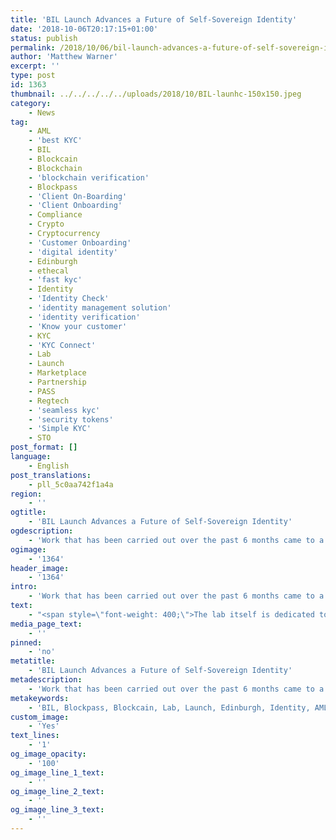 ```yaml
---
title: 'BIL Launch Advances a Future of Self-Sovereign Identity'
date: '2018-10-06T20:17:15+01:00'
status: publish
permalink: /2018/10/06/bil-launch-advances-a-future-of-self-sovereign-identity
author: 'Matthew Warner'
excerpt: ''
type: post
id: 1363
thumbnail: ../../../../../uploads/2018/10/BIL-launhc-150x150.jpeg
category:
    - News
tag:
    - AML
    - 'best KYC'
    - BIL
    - Blockcain
    - Blockchain
    - 'blockchain verification'
    - Blockpass
    - 'Client On-Boarding'
    - 'Client Onboarding'
    - Compliance
    - Crypto
    - Cryptocurrency
    - 'Customer Onboarding'
    - 'digital identity'
    - Edinburgh
    - ethecal
    - 'fast kyc'
    - Identity
    - 'Identity Check'
    - 'identity management solution'
    - 'identity verification'
    - 'Know your customer'
    - KYC
    - 'KYC Connect'
    - Lab
    - Launch
    - Marketplace
    - Partnership
    - PASS
    - Regtech
    - 'seamless kyc'
    - 'security tokens'
    - 'Simple KYC'
    - STO
post_format: []
language:
    - English
post_translations:
    - pll_5c0aa742f1a4a
region:
    - ''
ogtitle:
    - 'BIL Launch Advances a Future of Self-Sovereign Identity'
ogdescription:
    - 'Work that has been carried out over the past 6 months came to a head last week as Blockpass and Edinburgh Napier University officially launched the Blockpass Identity Lab (BIL) on the 26th of September. The lab represents the first dedicated blockchain research facility in Europe, and the first blockchain identity research lab in the world. The event was celebrated at the university''s Merchiston campus in the ‘Glassroom’. Besides members of Blockpass and the BIL, attendees included a number of academics, students, politicians, including two of the five PhD students that will be carrying out research in the facility.'
ogimage:
    - '1364'
header_image:
    - '1364'
intro:
    - 'Work that has been carried out over the past 6 months came to a head last week as Blockpass and Edinburgh Napier University officially launched the Blockpass Identity Lab (BIL) on the 26th of September. The lab represents the first dedicated blockchain research facility in Europe, and the first blockchain identity research lab in the world. The event was celebrated at the university''s Merchiston campus in the ‘Glassroom’. Besides members of Blockpass and the BIL, attendees included a number of academics, students, politicians, including two of the five PhD students that will be carrying out research in the facility.'
text:
    - "<span style=\"font-weight: 400;\">The lab itself is dedicated to finding solutions for the issues that have been brought to light too many times in recent years with data hacks, security breaches and the gradual loss of control of personal identity from the end user. Blockchain technology has the potential to provide security, transparency and efficiency, amongst other benefits; therefore, Blockpass and the <a href=\"https://identity-lab.blockpass.org\">BIL</a> are investigating how to apply it to benefit identity and verification, determining how blockchain technology can protect personal data from online hackers and scammers whilst giving data control to the user rather than to companies. Some initial areas of research for the lab include ‘Zero Knowledge Proofs’ and ‘Homomorphic Encryption’ - both designed to enable greater data privacy whilst maintaining its usability. </span>\r\n\r\n<span style=\"font-weight: 400;\">Over the course of the evening, attendees heard from speakers including <a href=\"https://www.linkedin.com/in/adamvaziri/\">Adam Vaziri</a>, Blockpass CEO; <a href=\"https://www.linkedin.com/in/billatnapier/\">Professor Bill Buchanan</a>, who is the BIL Lab Director; Kate Forbes, MSP, Minister for the Digital Economy; Professor Sally Smith, Dean of Computing; Joanna Cherry, SNP MP for Edinburgh South West; Liam Bell, BIL Lead Research; and Hans Lombardo, Blockpass CMO. </span>\r\n\r\n<span style=\"font-weight: 400;\">Talks highlighted the suitability of the BIL being locate in Scotland - a country with a long history of innovation, and specifically being set up at Edinburgh Napier University, named after the famous Scottish mathematician, physicist and astronomer. As Vaziri noted, </span><span style=\"font-weight: 400;\">the university is an internationally award-winning institution and has a history of excellence in the fields of technology, science, business, health and social care - an excellent fit for blockchain and Blockpass. </span>\r\n\r\n<span style=\"font-weight: 400;\">As a smaller country, Scotland has the agility to adapt to new opportunities and leverage new technology more quickly than others. In her speech, Kate Forbes described the Scottish Government’s </span><span style=\"font-weight: 400;\">Cyber Resilience Economic Opportunity Action Plan, which sets out the key steps that the government and its partners will take to ‘grow Scotland’s </span><span style=\"font-weight: 400;\">cyber security industry, encourage the development of innovative cyber security research, and deliver world-leading cyber security goods and services over the period to 2021</span><span style=\"font-weight: 400;\">’. The Blockpass Identity Lab is a perfect match for this vision of a secure and equitable future. </span>\r\n\r\n<span style=\"font-weight: 400;\">Professor Buchanan, who is a Professor in the School of Computing at Edinburgh Napier University, and a Fellow of the BCS and the IET, spoke on how blockchain and cryptography could impact multiple industries and how the BIL can support this future. The work that will be carried out in the BIL, he stated, could provide a foundation for a future with the citizen as the focus. </span>\r\n\r\n<span style=\"font-weight: 400;\">Part of the £600,000 BIL collaboration between Blockpass and Edinburgh Napier University was investment in the lab area, and throughout the evening the lab itself was open to viewings, with tours given to show people where the research - due to start this week - will be carried out. </span>\r\n\r\n<span style=\"font-weight: 400;\">After the speeches and tours concluded, the evening continued with entertainment in the form of live music from a harpist and fiddler which accompanied Scottish themed canapes and drinks, including a very popular whiskey tasting. The evening was a huge success and marks an important step not only for Blockpass and the BIL but also for a world where the individual has more power and control. This importance was noticed by others - with the event itself being covered in a number of national papers <a href=\"https://www.scotsman.com/business/companies/tech/blockchain-lab-launches-in-edinburgh-1-4805746\" target=\"_blank\" rel=\"noopener\">such as The Scotsman</a>. For more information about the BIL, contact <a href=\"https://twitter.com/BlockpassIDLab?lang=en\" target=\"_blank\" rel=\"noopener\">@BlockpassIDLab</a>.</span>\r\n\r\n&nbsp;"
media_page_text:
    - ''
pinned:
    - 'no'
metatitle:
    - 'BIL Launch Advances a Future of Self-Sovereign Identity'
metadescription:
    - 'Work that has been carried out over the past 6 months came to a head last week as Blockpass and Edinburgh Napier University officially launched the Blockpass Identity Lab (BIL) on the 26th of September. The lab represents the first dedicated blockchain research facility in Europe, and the first blockchain identity research lab in the world. The event was celebrated at the university''s Merchiston campus in the ‘Glassroom’. Besides members of Blockpass and the BIL, attendees included a number of academics, students, politicians, including two of the five PhD students that will be carrying out research in the facility.'
metakeywords:
    - 'BIL, Blockpass, Blockcain, Lab, Launch, Edinburgh, Identity, AML, best KYC, Blockchain, blockchain verification, Blockpass, Client On-Boarding, Client Onboarding, Compliance, Crypto, Cryptocurrency, Customer Onboarding, digital identity, ethecal, fast kyc, Identity, Identity Check, identity management solution, identity verification, Know your customer, KYC, KYC Connect, Marketplace, Partnership, PASS, Regtech, seamless kyc, security tokens, Simple KYC, STO'
custom_image:
    - 'Yes'
text_lines:
    - '1'
og_image_opacity:
    - '100'
og_image_line_1_text:
    - ''
og_image_line_2_text:
    - ''
og_image_line_3_text:
    - ''
---
```

<!DOCTYPE html PUBLIC "-//W3C//DTD HTML 4.0 Transitional//EN" "http://www.w3.org/TR/REC-html40/loose.dtd">
<?xml encoding="UTF-8">
